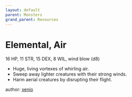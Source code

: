 ```yaml
---
layout: default
parent: Monsters
grand_parent: Resources
---
```


# Elemental, Air

16 HP, 11 STR, 15 DEX, 8 WIL, wind blow (d8)  

- Huge, living vortexes of whirling air.  
- Sweep away lighter creatures with their strong winds.  
- Harm aerial creatures by disrupting their flight.  

author: [xenio](https://xenioinabottle.blogspot.com)
